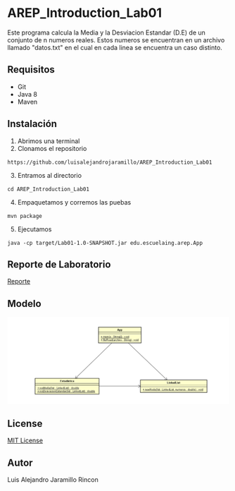 # AREP_Introduction_Lab01
Este programa calcula la Media y la Desviacion Estandar (D.E) de un conjunto de n numeros reales. Estos numeros se encuentran en un archivo llamado "datos.txt" en el cual en cada linea se encuentra un caso distinto. 

## Requisitos
* Git
* Java 8
* Maven

## Instalación
1. Abrimos una terminal
2. Clonamos el repositorio
```
https://github.com/luisalejandrojaramillo/AREP_Introduction_Lab01
```
3. Entramos al directorio
```
cd AREP_Introduction_Lab01
```
4. Empaquetamos y corremos las puebas
```
mvn package
```
5. Ejecutamos 
```
java -cp target/Lab01-1.0-SNAPSHOT.jar edu.escuelaing.arep.App
```
## Reporte de Laboratorio
[Reporte](/Lab01LaTexAREP.pdf)
## Modelo
![](img/modelo.PNG)
## License
[MIT License ](/LICENSE)
## Autor
Luis Alejandro Jaramillo Rincon
 
